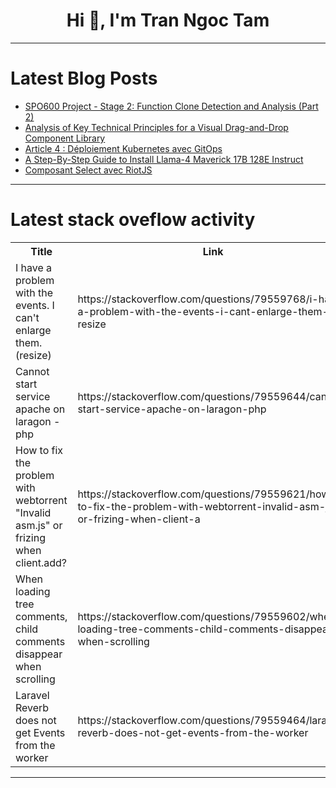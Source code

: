 <h1 align="center">Hi 👋, I'm Tran Ngoc Tam</h1>

---

# Latest Blog Posts 
<!-- BLOG-POST-LIST:START -->
- [SPO600 Project - Stage 2: Function Clone Detection and Analysis &lpar;Part 2&rpar;](https://dev.to/amullagaliev/spo600-project-stage-2-function-clone-detection-and-analysis-part-2-16k9)
- [Analysis of Key Technical Principles for a Visual Drag-and-Drop Component Library](https://dev.to/woai3c/analysis-of-key-technical-principles-for-a-visual-drag-and-drop-component-library-n31)
- [Article 4 : Déploiement Kubernetes avec GitOps](https://dev.to/woulf/article-4-deploiement-kubernetes-avec-gitops-55gf)
- [A Step-By-Step Guide to Install Llama-4 Maverick 17B 128E Instruct](https://dev.to/nodeshiftcloud/a-step-by-step-guide-to-install-llama-4-maverick-17b-128e-instruct-4e5l)
- [Composant Select avec RiotJS](https://dev.to/steeve/composant-select-avec-riotjs-58jk)
<!-- BLOG-POST-LIST:END -->

---

# Latest stack oveflow activity
<table>
  <tr><th>Title</th><th>Link</th></tr>
  <!-- STACKOVERFLOW:START --><tr><td>I have a problem with the events. I can&#39;t enlarge them. &lpar;resize&rpar;</td><td>https://stackoverflow.com/questions/79559768/i-have-a-problem-with-the-events-i-cant-enlarge-them-resize</td></tr><tr><td>Cannot start service apache on laragon - php</td><td>https://stackoverflow.com/questions/79559644/cannot-start-service-apache-on-laragon-php</td></tr><tr><td>How to fix the problem with webtorrent &quot;Invalid asm.js&quot; or frizing when client.add?</td><td>https://stackoverflow.com/questions/79559621/how-to-fix-the-problem-with-webtorrent-invalid-asm-js-or-frizing-when-client-a</td></tr><tr><td>When loading tree comments, child comments disappear when scrolling</td><td>https://stackoverflow.com/questions/79559602/when-loading-tree-comments-child-comments-disappear-when-scrolling</td></tr><tr><td>Laravel Reverb does not get Events from the worker</td><td>https://stackoverflow.com/questions/79559464/laravel-reverb-does-not-get-events-from-the-worker</td></tr><!-- STACKOVERFLOW:END -->
</table>

---


